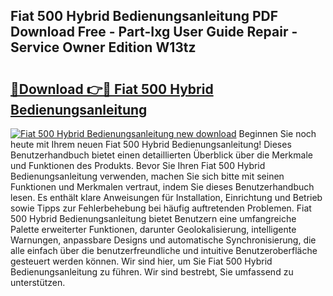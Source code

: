 ## Fiat 500 Hybrid Bedienungsanleitung PDF Download Free - Part-Ixg User Guide Repair - Service Owner Edition W13tz

# <h2><a href="http://df44lh.blite.top/?on=Fiat+500+Hybrid+Bedienungsanleitung">🔗Download 👉🔴 Fiat 500 Hybrid Bedienungsanleitung</a></h2>

[![Fiat 500 Hybrid Bedienungsanleitung new download](https://i.imgur.com/lujVjoI.png)](http://df44lh.blite.top/?on=Fiat+500+Hybrid+Bedienungsanleitung)
Beginnen Sie noch heute mit Ihrem neuen Fiat 500 Hybrid Bedienungsanleitung! Dieses Benutzerhandbuch bietet einen detaillierten Überblick über die Merkmale und Funktionen des Produkts. Bevor Sie Ihren Fiat 500 Hybrid Bedienungsanleitung verwenden, machen Sie sich bitte mit seinen Funktionen und Merkmalen vertraut, indem Sie dieses Benutzerhandbuch lesen. Es enthält klare Anweisungen für Installation, Einrichtung und Betrieb sowie Tipps zur Fehlerbehebung bei häufig auftretenden Problemen. Fiat 500 Hybrid Bedienungsanleitung bietet Benutzern eine umfangreiche Palette erweiterter Funktionen, darunter Geolokalisierung, intelligente Warnungen, anpassbare Designs und automatische Synchronisierung, die alle einfach über die benutzerfreundliche und intuitive Benutzeroberfläche gesteuert werden können. Wir sind hier, um Sie Fiat 500 Hybrid Bedienungsanleitung zu führen. Wir sind bestrebt, Sie umfassend zu unterstützen.

